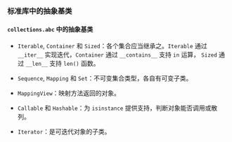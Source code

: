 ### 标准库中的抽象基类


#### `collections.abc` 中的抽象基类

- `Iterable`, `Container` 和 `Sized`：各个集合应当继承之。`Iterable` 通过 `__iter__` 实现迭代，`Container` 通过 `__contains__` 支持 `in` 运算， `Sized` 通过 `__len__` 支持 `len()` 函数。

- `Sequence`, `Mapping` 和 `Set`：不可变集合类型，各自有可变子类。

- `MappingView`：映射方法返回的对象。

- `Callable` 和 `Hashable`：为 `isinstance` 提供支持，判断对象能否调用或散列。

- `Iterator`：是可迭代对象的子类。